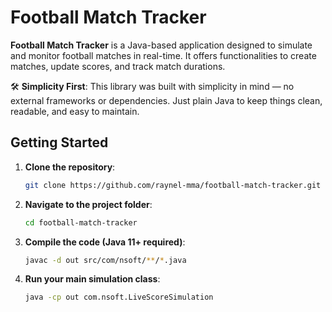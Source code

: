 # Football Match Tracker

**Football Match Tracker** is a Java-based application designed to simulate and monitor football matches in real-time. It offers functionalities to create matches, update scores, and track match durations.

🛠️ **Simplicity First**: This library was built with simplicity in mind — no external frameworks or dependencies. Just plain Java to keep things clean, readable, and easy to maintain.


## Getting Started

1. **Clone the repository**:
   ```bash
   git clone https://github.com/raynel-mma/football-match-tracker.git

2. **Navigate to the project folder**:
   ```bash
   cd football-match-tracker

3. **Compile the code (Java 11+ required)**:
   ```bash
   javac -d out src/com/nsoft/**/*.java
   
4. **Run your main simulation class**:
   ```bash
   java -cp out com.nsoft.LiveScoreSimulation
